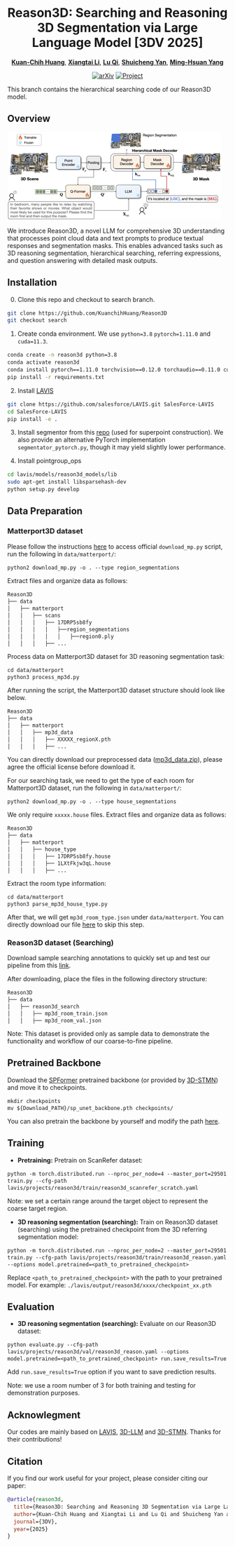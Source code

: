 <p align="center">
  <h1 align="center">Reason3D: Searching and Reasoning 3D Segmentation via Large Language Model [3DV 2025]
  </h1>
  <p align="center">
    <a href="https://kuanchihhuang.github.io/"><strong>Kuan-Chih Huang</strong></a>,
    <a href="https://lxtgh.github.io/"><strong>Xiangtai Li</strong></a>,
    <a href="https://luqi.info/"><strong>Lu Qi</strong></a>,
    <a href="https://yanshuicheng.info/"><strong>Shuicheng Yan</strong></a>,
    <a href="https://faculty.ucmerced.edu/mhyang/"><strong>Ming-Hsuan Yang</strong></a>
  </p>

<div align="center">

[![arXiv](https://img.shields.io/badge/arXiv-2405.17427-red)](https://arxiv.org/abs/2405.17427)
[![Project](https://img.shields.io/badge/project-page-green)](https://kuanchihhuang.github.io/project/reason3d/)

</div>

This branch contains the hierarchical searching code of our Reason3D model.

## Overview

<img src="figs/reason3d_arch.jpg" alt="vis" style="zoom:50%;" />

We introduce Reason3D, a novel LLM for comprehensive 3D understanding that processes point cloud data and text prompts to produce textual responses and segmentation masks. This enables advanced tasks such as 3D reasoning segmentation, hierarchical searching, referring expressions, and question answering with detailed mask outputs.

## Installation

0. Clone this repo and checkout to search branch.
```bash
git clone https://github.com/KuanchihHuang/Reason3D
git checkout search
```

1. Create conda environment. We use `python=3.8` `pytorch=1.11.0` and `cuda=11.3`.
```bash
conda create -n reason3d python=3.8
conda activate reason3d
conda install pytorch==1.11.0 torchvision==0.12.0 torchaudio==0.11.0 cudatoolkit=11.3 -c pytorch
pip install -r requirements.txt
```

2. Install [LAVIS](https://github.com/salesforce/LAVIS)
```bash
git clone https://github.com/salesforce/LAVIS.git SalesForce-LAVIS
cd SalesForce-LAVIS
pip install -e .
```

3. Install segmentor from this [repo](https://github.com/Karbo123/segmentator) (used for superpoint construction). We also provide an alternative PyTorch implementation `segmentator_pytorch.py`, though it may yield slightly lower performance.


4. Install pointgroup_ops
```bash
cd lavis/models/reason3d_models/lib
sudo apt-get install libsparsehash-dev
python setup.py develop
```

## Data Preparation

### Matterport3D dataset

Please follow the instructions [here](https://niessner.github.io/Matterport/) to access official `download_mp.py` script, run the following in `data/matterport/`:
```
python2 download_mp.py -o . --type region_segmentations
```
Extract files and organize data as follows:
```
Reason3D
├── data
│   ├── matterport
│   │   ├── scans
│   │   │   ├── 17DRP5sb8fy
│   │   │   │   ├──region_segmentations
│   │   │   │   │   ├──region0.ply
│   │   │   ├── ...
```
Process data on Matterport3D dataset for 3D reasoning segmentation task:
```
cd data/matterport
python3 process_mp3d.py
```
After running the script, the Matterport3D dataset structure should look like below.
```
Reason3D
├── data
│   ├── matterport
│   │   ├── mp3d_data
│   │   │   ├── XXXXX_regionX.pth
│   │   │   ├── ...
```

You can directly download our preprocessed data ([mp3d_data.zip](https://drive.google.com/file/d/1OXT_hmv-9eHgqpcl3A0V28y-DfC5v0-y/view)), please agree the official license before download it.

For our searching task, we need to get the type of each room for Matterport3D dataset, run the following in `data/matterport/`:
```
python2 download_mp.py -o . --type house_segmentations
```
We only require `xxxxx.house` files. Extract files and organize data as follows:
```
Reason3D
├── data
│   ├── matterport
│   │   ├── house_type
│   │   │   ├── 17DRP5sb8fy.house
│   │   │   ├── 1LXtFkjw3qL.house
│   │   │   ├── ...
```
Extract the room type information:
```
cd data/matterport
python3 parse_mp3d_house_type.py
```
After that, we will get `mp3d_room_type.json` under `data/matterport`. You can directly download our file [here](https://drive.google.com/file/d/1ZSFgZbpGLn79Ih_XJhNhWQJ9rTRtLn_e/view?usp=sharing) to skip this step.

### Reason3D dataset (Searching)

Download sample searching annotations to quickly set up and test our pipeline from this [link](https://drive.google.com/file/d/1Fjv0G6zCLLt0QvbASkP5eTiwWR9gwwv0/view?usp=sharing).

After downloading, place the files in the following directory structure:

```
Reason3D
├── data
│   ├── reason3d_search
│   │   ├── mp3d_room_train.json
│   │   ├── mp3d_room_val.json
```

Note: This dataset is provided only as sample data to demonstrate the functionality and workflow of our coarse-to-fine pipeline.

## Pretrained Backbone
Download the [SPFormer](https://github.com/sunjiahao1999/SPFormer) pretrained backbone (or provided by [3D-STMN](https://github.com/sosppxo/3D-STMN)) and move it to checkpoints.
```
mkdir checkpoints
mv ${Download_PATH}/sp_unet_backbone.pth checkpoints/
```
You can also pretrain the backbone by yourself and modify the path [here](lavis/projects/reason3d/train/reason3d_scanrefer_scratch.yaml#L15).

## Training
- **Pretraining:** Pretrain on ScanRefer dataset:
```
python -m torch.distributed.run --nproc_per_node=4 --master_port=29501 train.py --cfg-path lavis/projects/reason3d/train/reason3d_scanrefer_scratch.yaml
```
Note: we set a certain range around the target object to represent the coarse target region.

- **3D reasoning segmentation (searching):** Train on Reason3D dataset (searching) using the pretrained checkpoint from the 3D referring segmentation model:
```
python -m torch.distributed.run --nproc_per_node=2 --master_port=29501 train.py --cfg-path lavis/projects/reason3d/train/reason3d_reason.yaml --options model.pretrained=<path_to_pretrained_checkpoint>
```
Replace `<path_to_pretrained_checkpoint>` with the path to your pretrained model. For example: `./lavis/output/reason3d/xxxx/checkpoint_xx.pth`


## Evaluation

- **3D reasoning segmentation (searching):** Evaluate on our Reason3D dataset: 
```
python evaluate.py --cfg-path lavis/projects/reason3d/val/reason3d_reason.yaml --options model.pretrained=<path_to_pretrained_checkpoint> run.save_results=True
```
Add `run.save_results=True` option if you want to save prediction results.

Note: we use a room number of 3 for both training and testing for demonstration purposes.

## Acknowlegment

Our codes are mainly based on [LAVIS](https://github.com/salesforce/LAVIS), [3D-LLM](https://github.com/UMass-Foundation-Model/3D-LLM) and [3D-STMN](https://github.com/sosppxo/3D-STMN). Thanks for their contributions!


## Citation

If you find our work useful for your project, please consider citing our paper:


```bibtex
@article{reason3d,
  title={Reason3D: Searching and Reasoning 3D Segmentation via Large Language Model},
  author={Kuan-Chih Huang and Xiangtai Li and Lu Qi and Shuicheng Yan and Ming-Hsuan Yang},
  journal={3DV},
  year={2025}
}
```
